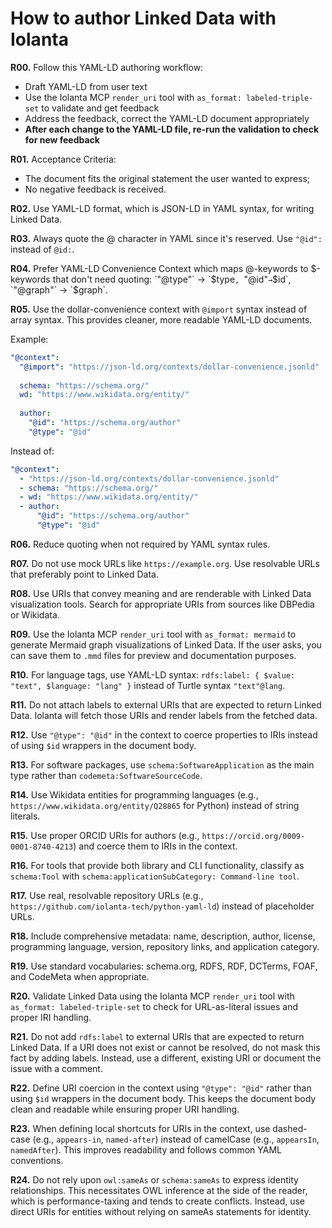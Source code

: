 # How to author Linked Data with Iolanta

**R00.** Follow this YAML-LD authoring workflow:
- Draft YAML-LD from user text
- Use the Iolanta MCP `render_uri` tool with `as_format: labeled-triple-set` to validate and get feedback
- Address the feedback, correct the YAML-LD document appropriately
- **After each change to the YAML-LD file, re-run the validation to check for new feedback**

**R01.** Acceptance Criteria:

- The document fits the original statement the user wanted to express;
- No negative feedback is received.

**R02.** Use YAML-LD format, which is JSON-LD in YAML syntax, for writing Linked Data.

**R03.** Always quote the @ character in YAML since it's reserved. Use `"@id":` instead of `@id:`.

**R04.** Prefer YAML-LD Convenience Context which maps @-keywords to $-keywords that don't need quoting: `"@type"` → `$type`, `"@id"` → `$id`, `"@graph"` → `$graph`.

**R05.** Use the dollar-convenience context with `@import` syntax instead of array syntax. This provides cleaner, more readable YAML-LD documents.

Example:
```yaml
"@context":
  "@import": "https://json-ld.org/contexts/dollar-convenience.jsonld"
  
  schema: "https://schema.org/"
  wd: "https://www.wikidata.org/entity/"
  
  author:
    "@id": "https://schema.org/author"
    "@type": "@id"
```

Instead of:
```yaml
"@context":
  - "https://json-ld.org/contexts/dollar-convenience.jsonld"
  - schema: "https://schema.org/"
  - wd: "https://www.wikidata.org/entity/"
  - author:
      "@id": "https://schema.org/author"
      "@type": "@id"
```

**R06.** Reduce quoting when not required by YAML syntax rules.

**R07.** Do not use mock URLs like `https://example.org`. Use resolvable URLs that preferably point to Linked Data.

**R08.** Use URIs that convey meaning and are renderable with Linked Data visualization tools. Search for appropriate URIs from sources like DBPedia or Wikidata.

**R09.** Use the Iolanta MCP `render_uri` tool with `as_format: mermaid` to generate Mermaid graph visualizations of Linked Data. If the user asks, you can save them to `.mmd` files for preview and documentation purposes.

**R10.** For language tags, use YAML-LD syntax: `rdfs:label: { $value: "text", $language: "lang" }` instead of Turtle syntax `"text"@lang`.

**R11.** Do not attach labels to external URIs that are expected to return Linked Data. Iolanta will fetch those URIs and render labels from the fetched data.

**R12.** Use `"@type": "@id"` in the context to coerce properties to IRIs instead of using `$id` wrappers in the document body.

**R13.** For software packages, use `schema:SoftwareApplication` as the main type rather than `codemeta:SoftwareSourceCode`.

**R14.** Use Wikidata entities for programming languages (e.g., `https://www.wikidata.org/entity/Q28865` for Python) instead of string literals.

**R15.** Use proper ORCID URIs for authors (e.g., `https://orcid.org/0009-0001-8740-4213`) and coerce them to IRIs in the context.

**R16.** For tools that provide both library and CLI functionality, classify as `schema:Tool` with `schema:applicationSubCategory: Command-line tool`.

**R17.** Use real, resolvable repository URLs (e.g., `https://github.com/iolanta-tech/python-yaml-ld`) instead of placeholder URLs.

**R18.** Include comprehensive metadata: name, description, author, license, programming language, version, repository links, and application category.

**R19.** Use standard vocabularies: schema.org, RDFS, RDF, DCTerms, FOAF, and CodeMeta when appropriate.

**R20.** Validate Linked Data using the Iolanta MCP `render_uri` tool with `as_format: labeled-triple-set` to check for URL-as-literal issues and proper IRI handling.

**R21.** Do not add `rdfs:label` to external URIs that are expected to return Linked Data. If a URI does not exist or cannot be resolved, do not mask this fact by adding labels. Instead, use a different, existing URI or document the issue with a comment.

**R22.** Define URI coercion in the context using `"@type": "@id"` rather than using `$id` wrappers in the document body. This keeps the document body clean and readable while ensuring proper URI handling.

**R23.** When defining local shortcuts for URIs in the context, use dashed-case (e.g., `appears-in`, `named-after`) instead of camelCase (e.g., `appearsIn`, `namedAfter`). This improves readability and follows common YAML conventions.

**R24.** Do not rely upon `owl:sameAs` or `schema:sameAs` to express identity relationships. This necessitates OWL inference at the side of the reader, which is performance-taxing and tends to create conflicts. Instead, use direct URIs for entities without relying on sameAs statements for identity.

